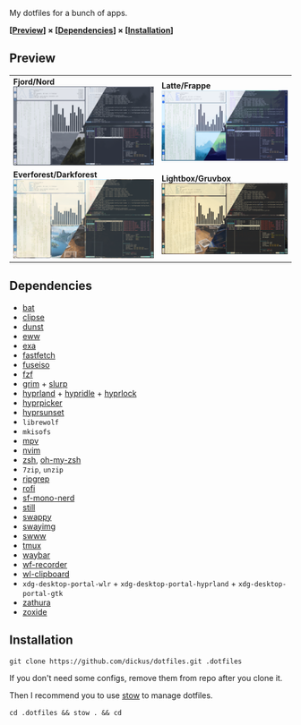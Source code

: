 My dotfiles for a bunch of apps.

**[[Preview](#preview)] × [[Dependencies](#dependencies)] × [[Installation](#installation)]**


## Preview
<table>
    <tr>
        <td><b>Fjord/Nord</b></br><img src="previews/preview_fjord_nord.png"></td>
        <td><b>Latte/Frappe</b><img src="previews/preview_latte_frappe.png"></td>
    </tr>
    <tr>
        <td><b>Everforest/Darkforest</b><img src="previews/preview_everforest_darkforest.png"></td>
        <td><b>Lightbox/Gruvbox</b><img src="previews/preview_lightbox_gruvbox.png"></td>
    </tr>
</table>

## Dependencies
* [bat](https://github.com/sharkdp/bat)
* [clipse](https://github.com/savedra1/clipse)
* [dunst](https://github.com/dunst-project/dunst)
* [eww](https://github.com/elkowar/eww)
* [exa](https://github.com/ogham/exa)
* [fastfetch](https://github.com/fastfetch-cli/fastfetch)
* [fuseiso](https://sourceforge.net/projects/fuseiso/)
* [fzf](https://github.com/junegunn/fzf)
* [grim](https://sr.ht/~emersion/grim/) + [slurp](https://github.com/emersion/slurp)
* [hyprland](https://github.com/hyprwm/Hyprland) + [hypridle](https://github.com/hyprwm/hypridle) + [hyprlock](https://github.com/hyprwm/hyprlock)
* [hyprpicker](https://github.com/hyprwm/hyprpicker)
* [hyprsunset](https://github.com/hyprwm/hyprsunset)
* `librewolf`
* `mkisofs`
* [mpv](https://github.com/mpv-player/mpv)
* [nvim](https://github.com/neovim/neovim)
* [zsh](https://github.com/ohmyzsh/ohmyzsh), [oh-my-zsh](https://github.com/ohmyzsh/ohmyzsh)
* `7zip`, `unzip`
* [ripgrep](https://github.com/BurntSushi/ripgrep)
* [rofi](https://github.com/davatorium/rofi)
* [sf-mono-nerd](https://github.com/epk/SF-Mono-Nerd-Font)
* [still](https://github.com/faergeek/still)
* [swappy](https://github.com/jtheoof/swappy)
* [swayimg](https://github.com/artemsen/swayimg)
* [swww](https://github.com/LGFae/swww)
* [tmux](https://github.com/tmux/tmux)
* [waybar](https://github.com/Alexays/Waybar)
* [wf-recorder](https://github.com/ammen99/wf-recorder)
* [wl-clipboard](https://github.com/bugaevc/wl-clipboard)
* `xdg-desktop-portal-wlr` + `xdg-desktop-portal-hyprland` + `xdg-desktop-portal-gtk`
* [zathura](https://github.com/pwmt/zathura)
* [zoxide](https://github.com/ajeetdsouza/zoxide)

## Installation
```
git clone https://github.com/dickus/dotfiles.git .dotfiles
```

If you don't need some configs, remove them from repo after you clone it.

Then I recommend you to use [stow](https://github.com/aspiers/stow/) to manage dotfiles.
```
cd .dotfiles && stow . && cd
```
